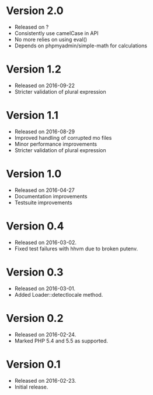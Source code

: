 # Version 2.0

* Released on ?
* Consistently use camelCase in API
* No more relies on using eval()
* Depends on phpmyadmin/simple-math for calculations

# Version 1.2

* Released on 2016-09-22
* Stricter validation of plural expression

# Version 1.1

* Released on 2016-08-29
* Improved handling of corrupted mo files
* Minor performance improvements
* Stricter validation of plural expression

# Version 1.0

* Released on 2016-04-27
* Documentation improvements
* Testsuite improvements

# Version 0.4

* Released on 2016-03-02.
* Fixed test failures with hhvm due to broken putenv.

# Version 0.3

* Released on 2016-03-01.
* Added Loader::detectlocale method.

# Version 0.2

* Released on 2016-02-24.
* Marked PHP 5.4 and 5.5 as supported.

# Version 0.1

* Released on 2016-02-23.
* Initial release.
